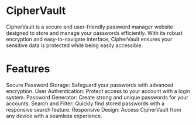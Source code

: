 # CipherVault
CipherVault is a secure and user-friendly password manager website designed to store and manage your passwords efficiently. With its robust encryption and easy-to-navigate interface, CipherVault ensures your sensitive data is protected while being easily accessible.

# Features
Secure Password Storage: Safeguard your passwords with advanced encryption.
User Authentication: Protect access to your account with a login system.
Password Generator: Create strong and unique passwords for your accounts.
Search and Filter: Quickly find stored passwords with a responsive search feature.
Responsive Design: Access CipherVault from any device with a seamless experience.
